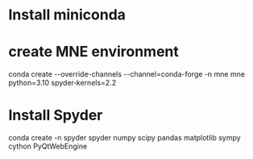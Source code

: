 # Install miniconda

# create MNE environment
conda create --override-channels --channel=conda-forge -n mne mne python=3.10 spyder‑kernels=2.2

# Install Spyder
conda create -n spyder spyder numpy scipy pandas matplotlib sympy cython PyQtWebEngine

